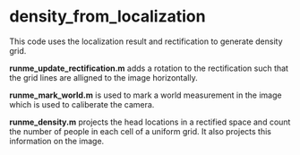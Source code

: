 # density_from_localization
This code uses the localization result and rectification to generate density grid.

**runme_update_rectification.m** adds a rotation to the rectification such that the grid lines are alligned to the image horizontally.

**runme_mark_world.m** is used to mark a world measurement in the image which is used to caliberate the camera.

**runme_density.m** projects the head locations in a rectified space and count the number of people in each cell of a uniform grid. It also projects this information on the image. 
